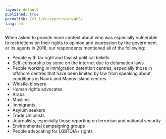 ```yaml
---
layout: default
published: true
permalink: /v3_1/en/expression/AUS/
lang: en
---
```


When asked to provide more context about who was especially vulnerable to restrictions on their rights to opinion and expression by the government or its agents in 2018, our respondents mentioned all of the following:
-	People with far right and fascist political beliefs
-	Self-censorship by some on the internet due to defamation laws
-	People working in immigration detention centres, especially those in offshore centres that have been limited by law from speaking about conditions in Nauru and Manus Island centres
-	Whistle-blowers
-	Human rights advocates
-	Arabs
-	Muslims
-	Immigrants
-	Asylum seekers
-	Trade Unionists
-	Journalists, especially those reporting on terrorism and national security
-	Environmental campaigning groups
-	People advocating for LGBTQIA+ rights

